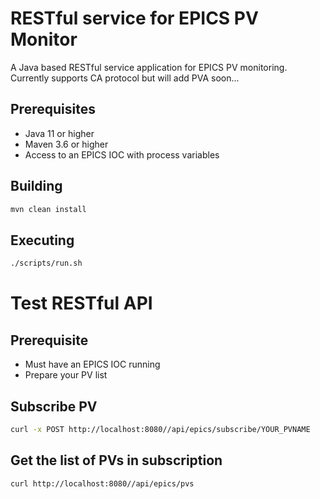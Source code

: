 # RESTful service for EPICS PV Monitor

A Java based RESTful service application for EPICS PV monitoring.
Currently supports CA protocol but will add PVA soon...

## Prerequisites

- Java 11 or higher
- Maven 3.6 or higher
- Access to an EPICS IOC with process variables

## Building

```bash
mvn clean install
```

## Executing

```bash
./scripts/run.sh
```

# Test RESTful API

## Prerequisite
- Must have an EPICS IOC running
- Prepare your PV list

## Subscribe PV
```bash
curl -x POST http://localhost:8080//api/epics/subscribe/YOUR_PVNAME
```

## Get the list of PVs in subscription
```bash
curl http://localhost:8080//api/epics/pvs
```
